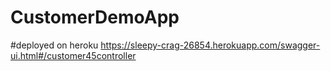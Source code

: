 # CustomerDemoApp
#deployed on heroku https://sleepy-crag-26854.herokuapp.com/swagger-ui.html#/customer45controller 
